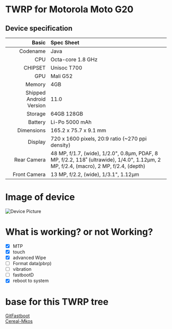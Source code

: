 # TWRP for Motorola Moto G20

## Device specification

Basic   | Spec Sheet
-------:|:------------------------
Codename | Java
CPU     | Octa-core 1.8 GHz
CHIPSET | Unisoc T700
GPU     | Mali G52
Memory  | 4GB
Shipped Android Version | 11.0
Storage | 64GB 128GB
Battery | Li-Po 5000 mAh
Dimensions | 165.2 x 75.7 x 9.1 mm
Display | 720 x 1600 pixels, 20:9 ratio (~270 ppi density)
Rear Camera  | 48 MP, f/1.7, (wide), 1/2.0", 0.8µm, PDAF, 8 MP, f/2.2, 118˚ (ultrawide), 1/4.0", 1.12µm, 2 MP, f/2.4, (macro), 2 MP, f/2.4, (depth)
Front Camera | 13 MP, f/2.2, (wide), 1/3.1", 1.12µm

# Image of device

![Device Picture](https://fdn2.gsmarena.com/vv/pics/motorola/motorola-moto-g20-1.jpg)

# What is working? or not Working?

- [X] MTP
- [X] touch
- [X] advanced Wipe
- [ ] Format data(pbrp)
- [ ] vibration
- [ ] fastbootD
- [X] reboot to system
 
# base for this TWRP tree

<a href="https://github.com/GitFASTBOOT/android_device_realme_RMX3261"> GitFastboot </a> </br>
<a href="https://github.com/Cereal-Mkos/TWRP-Moto-G20/tree/main"> Cereal-Mkos </a>


